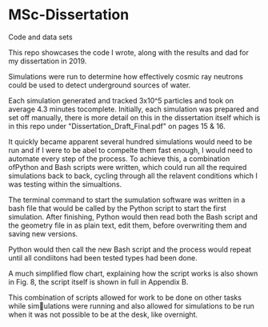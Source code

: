 # MSc-Dissertation
Code and data sets

This repo showcases the code I wrote, along with the results and dad for my dissertation in 2019.

Simulations were run to determine how effectively cosmic ray neutrons could be used to detect underground sources of water.

Each simulation generated and tracked 3x10^5 particles and took on average 4.3 minutes tocomplete. 
Initially, each simulation was prepared and set off manually, there is more detail on this in the dissertation itself which is in this repo 
under "Dissertation_Draft_Final.pdf" on pages 15 & 16. 

It quickly became apparent several hundred simulations would need to be run and if I were to be abel to compelte them fast enough,
I would need to automate every step of the process. To achieve this, a combination ofPython and Bash scripts were written, which could run all
the required simulations back to back, cycling through all the relavent conditions which I was testing within the simualtions.

The terminal command to start the sumulation software was written in a bash file that would be called by the Python script to start the first simulation. 
After finishing, Python would then read both the Bash script and the geometry file in as plain text, edit them, before overwriting them and saving new versions.

Python would then call the new Bash script and the process would repeat until all condiitons had been tested types had been done.

A much simplified flow chart, explaining how the script works is also shown in Fig. 8, the script itself is shown in full in Appendix B.

This combination of scripts allowed for work to be done on other tasks while simulations were running and also allowed for simulations to be run when it was not
possible to be at the desk, like overnight.
